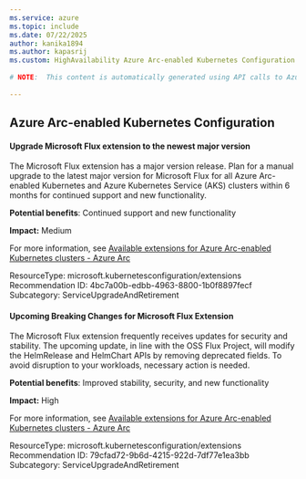 ```yaml
---
ms.service: azure
ms.topic: include
ms.date: 07/22/2025
author: kanika1894
ms.author: kapasrij
ms.custom: HighAvailability Azure Arc-enabled Kubernetes Configuration
  
# NOTE:  This content is automatically generated using API calls to Azure. Any edits made on these files will be overwritten in the next run of the script. 
  
---
```

  
## Azure Arc-enabled Kubernetes Configuration  
  
<!--4bc7a00b-edbb-4963-8800-1b0f8897fecf_begin-->

#### Upgrade Microsoft Flux extension to the newest major version  
  
The Microsoft Flux extension has a major version release. Plan for a manual upgrade to the latest major version for Microsoft Flux for all Azure Arc-enabled Kubernetes and Azure Kubernetes Service (AKS) clusters within 6 months for continued support and new functionality.  
  
**Potential benefits**: Continued support and new functionality  

**Impact:** Medium
  
For more information, see [Available extensions for Azure Arc-enabled Kubernetes clusters - Azure Arc ](https://aka.ms/fluxreleasenotes)  

ResourceType: microsoft.kubernetesconfiguration/extensions  
Recommendation ID: 4bc7a00b-edbb-4963-8800-1b0f8897fecf  
Subcategory: ServiceUpgradeAndRetirement

<!--4bc7a00b-edbb-4963-8800-1b0f8897fecf_end-->

<!--79cfad72-9b6d-4215-922d-7df77e1ea3bb_begin-->

#### Upcoming Breaking Changes for Microsoft Flux Extension  
  
The Microsoft Flux extension frequently receives updates for security and stability. The upcoming update, in line with the OSS Flux Project, will modify the HelmRelease and HelmChart APIs by removing deprecated fields. To avoid disruption to your workloads, necessary action is needed.  
  
**Potential benefits**: Improved stability, security, and new functionality  

**Impact:** High
  
For more information, see [Available extensions for Azure Arc-enabled Kubernetes clusters - Azure Arc ](https://aka.ms/fluxreleasenotes)  

ResourceType: microsoft.kubernetesconfiguration/extensions  
Recommendation ID: 79cfad72-9b6d-4215-922d-7df77e1ea3bb  
Subcategory: ServiceUpgradeAndRetirement

<!--79cfad72-9b6d-4215-922d-7df77e1ea3bb_end-->

<!--articleBody-->
